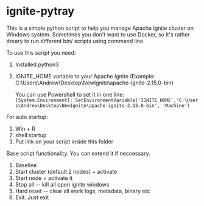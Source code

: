 # ignite-pytray
This is a simple python script to help you manage Apache Ignite cluster on Windows system.
Sometimes you don't want to use Docker, so it's rather dreary to run different bin/ scripts using command line.

To use this script you need:
1. Installed python3
2. IGNITE_HOME variable to your Apache Ignite (Example: C:\Users\Andrew\Desktop\NewIgnite\apache-ignite-2.15.0-bin)

   You can use Powershell to set it in one line:
   ```[System.Environment]::SetEnvironmentVariable('IGNITE_HOME','C:\Users\Andrew\Desktop\NewIgnite\apache-ignite-2.15.0-bin', 'Machine')```

For auto startup:
1. Win + R
2. shell:startup
3. Put link on your script inside this folder

Base script functionality. You can extend it if neccessary.
1. Baseline
2. Start cluster (default 2 nodes) + activate
3. Start node + activate it
4. Stop all -- kill all open ignite windows
5. Hard reset -- clear all work logs, metadata, binary etc
6. Exit. Just exit
